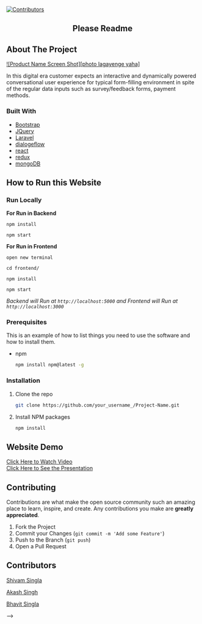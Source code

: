 <!-- 
[![Contributors][contributors-shield]][contributors-url]
[![Forks][forks-shield]][forks-url] -->
[![Contributors](https://img.shields.io/badge/all_contributors-3-orange.svg?style=flat-square)](#contributors-)


  
 <h2 align="center">Please Readme</h2>
<!-- PROJECT LOGO -->
<!-- <br />
<p align="center">
  <a href="#">
    <img src="images/logo.png" alt="Logo" width="80" height="80">
  </a>

  <h3 align="center">Best-README-Template</h3>

  <p align="center">
    An awesome README template to jumpstart your projects!
    <br />
    <a href="https://github.com/othneildrew/Best-README-Template"><strong>Explore the docs »</strong></a>
    <br />
    <br />
    <a href="https://github.com/othneildrew/Best-README-Template">View Demo</a>
    ·
    <a href="https://github.com/othneildrew/Best-README-Template/issues">Report Bug</a>
    ·
    <a href="https://github.com/othneildrew/Best-README-Template/issues">Request Feature</a>
  </p>
</p> -->

<!-- TABLE OF CONTENTS -->
<!-- <details open="open">
  <summary>Table of Contents</summary>
  <ol>
    <li>
      <a href="#about-the-project">About The Project</a>
      <ul>
        <li><a href="#built-with">Built With</a></li>
      </ul>
    </li>
    <li>
      <a href="#getting-started">Getting Started</a>
      <ul>
        <li><a href="#prerequisites">Prerequisites</a></li>
        <li><a href="#installation">Installation</a></li>
      </ul>
    </li>
    <li><a href="#usage">Usage</a></li>
    <li><a href="#roadmap">Roadmap</a></li>
    <li><a href="#contributing">Contributing</a></li>
    <li><a href="#license">License</a></li>
    <li><a href="#contact">Contact</a></li>
    <li><a href="#acknowledgements">Acknowledgements</a></li>
  </ol>
</details> -->

<!-- ABOUT THE PROJECT -->

## About The Project

[![Product Name Screen Shot][photo lagayenge yaha]](https://example.com)

In this digital era customer expects an interactive and dynamically powered conversational user experience for typical form-filling  environment in spite of the regular data inputs such as survey/feedback forms, payment methods.

### Built With

- [Bootstrap](https://getbootstrap.com)
- [JQuery](https://jquery.com)
- [Laravel](https://laravel.com)
- [dialogeflow](https://cloud.google.com/dialogflow)
- [react](https://reactjs.org/)
- [redux](https://redux.js.org/)
- [mongoDB](https://www.mongodb.com/)

<!-- GETTING STARTED -->

## How to Run this Website

<h3>Run Locally</h3>

<strong>For Run in Backend</strong>

`npm install`

`npm start`

<strong>For Run in Frontend</strong>

`open new terminal`

`cd frontend/`

`npm install`

`npm start`

  *Backend will Run at `http://localhost:5000` and Frontend will Run at `http://localhost:3000`*  

### Prerequisites

This is an example of how to list things you need to use the software and how to install them.

- npm
  ```sh
  npm install npm@latest -g
  ```

### Installation


1. Clone the repo
   ```sh
   git clone https://github.com/your_username_/Project-Name.git
   ```
3. Install NPM packages
   ```sh
   npm install
   ```


<!-- USAGE EXAMPLES -->

## Website Demo

[Click Here to Watch Video](https://drive.google.com/file/d/1wj1Tgwz1l3Ut9xOQCI70xGcFJ4233SS_/view) \
[Click Here to See the Presentation](https://onedrive.live.com/view.aspx?resid=DAE370BEB2B3D931!138&ithint=file%2cpptx&authkey=!AFSjLApmyo1wQW4)

## Contributing

Contributions are what make the open source community such an amazing place to learn, inspire, and create. Any contributions you make are **greatly appreciated**.

1. Fork the Project
2. Commit your Changes (`git commit -m 'Add some Feature'`)
3. Push to the Branch (`git push`)
4. Open a Pull Request

<!-- LICENSE -->


## Contributors

[Shivam Singla](https://github.com/shivam7374)

[Akash Singh](https://github.com/Akashsingh310)

[Bhavit Singla](https://github.com/BHAVIT-SINGLA)
<!-- ## Refrences -->
<!-- 
- [GitHub Emoji Cheat Sheet](https://www.webpagefx.com/tools/emoji-cheat-sheet)
- [Img Shields](https://shields.io)
- [Choose an Open Source License](https://choosealicense.com)
- [GitHub Pages](https://pages.github.com)
- [Animate.css](https://daneden.github.io/animate.css)
- [Loaders.css](https://connoratherton.com/loaders)
- [Slick Carousel](https://kenwheeler.github.io/slick)
- [Smooth Scroll](https://github.com/cferdinandi/smooth-scroll)
- [Sticky Kit](http://leafo.net/sticky-kit)
- [JVectorMap](http://jvectormap.com)
- [Font Awesome](https://fontawesome.com) -->

<!-- MARKDOWN LINKS & IMAGES -->
<!-- https://www.markdownguide.org/basic-syntax/#reference-style-links -->

[contributors-shield]: https://img.shields.io/github/contributors/othneildrew/Best-README-Template.svg?style=for-the-badge
[contributors-url]: https://github.com/shivam7374/Conversational-Credit-Application/graphs/contributors
[forks-shield]: https://img.shields.io/github/forks/othneildrew/Best-README-Template.svg?style=for-the-badge
[forks-url]: https://github.com/shivam7374/Conversational-Credit-Application/network/members
<!-- [stars-shield]: https://img.shields.io/github/stars/othneildrew/Best-README-Template.svg?style=for-the-badge
[stars-url]: https://github.com/othneildrew/Best-README-Template/stargazers
[issues-shield]: https://img.shields.io/github/issues/othneildrew/Best-README-Template.svg?style=for-the-badge
[issues-url]: https://github.com/othneildrew/Best-README-Template/issues
[license-shield]: https://img.shields.io/github/license/othneildrew/Best-README-Template.svg?style=for-the-badge
[license-url]: https://github.com/othneildrew/Best-README-Template/blob/master/LICENSE.txt
[linkedin-shield]: https://img.shields.io/badge/-LinkedIn-black.svg?style=for-the-badge&logo=linkedin&colorB=555
[linkedin-url]: https://linkedin.com/in/othneildrew
[product-screenshot]: images/screenshot.png -->

<!-- # Janhit-WelFare

#### _For the Welfare of Society_

![Society Photo](/assets/1.jpg)

## Table of Contents

- [About](#about)
- [Installation Prerequisites](#installation-prerequisites)
- [How to Run this Website](#how-to-run-this-website)


## About

This website has been created for making the functioning of a society/association easier.
Due to the COVID-19 pandemic ,social gatherings are not possible and therefore processes like collection of money,registering complaints of society members,taking suggestions,managing expenditures of society can’t be performed.
But these processes are important for functioning of a society and hence can’t be stopped.
So,this website gives solution to this problem by providing an online platform to carry out processes like these.
This website has the following functionalities :

- The users can register their complaints about anything to the admin.
- The users can give suggestions about anything .
- the users can make the payments online using this website .
- the users can also maintain a track of their complaints and suggestions so that they know whether required actions were taken or not.
- the users can also track the expenses of the society which makes the process really transparent because now the society members can see where and how the money is being spent.
- there’s a notification section as well where the society members can see all the important notifications.
- the website also provides a platform to all the society members to interact with each other by sending personal notification (complaints,suggestions or anything).

<!-- ## Installation Prerequisites

- Nodejs

> To Download Nodejs Package [Go to the Nodejs Download Website](https://nodejs.org/en/download/).

- Mongodb

> To install Mongodb [Go to this Website](https://docs.mongodb.com/manual/administration/install-community/) -->

<!-- ## How to Run this Website

1. Clone this Repo to your Local Machine.
2. Open The Terminal/CMD in the folder Janhit-Welfare.
3. Type `mongod` in your Terminal to Run mongodb Server (Ignore if already Running).
4. Type `cd backend/jwa && npm install` to download all the library.
5. Type `npm start` to run the nodejs server.
6. Open [localhost:300](localhost:3000/) in your browser.
7. Enjoy!!! :tada: :sparkles: -->




<!-- 
## Problem

In India over 70 percent of the rural household depend on Agriculture. It is important to give the farmers the right value of their produce depending on the quality. It has been observed that many farmers don’t even get the Minimum Support Price (MSP) for their produce due to the ill practices used by middlemen who are continuously widening the gap between the pay to farmers and the price taken from the customer. -->

<!-- ## Idea

- The main idea is to build an application which will use the camera of mobile to determine the crop quality which can be used to predict the value of crops.
- Computer Vision (Machine Learning/Artificial Intelligence) will be used to determine the quality of the crop using the different visible features of the crop.
- This can enable farmers to get the right price of their crops based on their quality without any middlemen.
- Traders (middlemen) can buy crops on the platform only at prices determined by the model. This will ensure that farmers are not exploited by the traders.
- Building such a platform will enable the government to analyze the data from different farmers across the country and advice farmers accordingly.
- The practices used by the farmers producing good quality crops can be shared with others by integrating a platform like “StackOverflow” where farmers/government can post about the good practices. -->

<!-- ## Implementation Plan

- Determine quality of crop/produce using the image of crop.
- Building application with features like question addition, deletion and updation, answering question, image uploading.
- Integrate quality determination model to platform.
- (Optional) Platform for analysis of gathered data. -->

<!-- ## Dataset Description

The dataset consists of images of wheat grains organised into five folders - grain, damaged_grain, foreign, broken_grain, grain_cover.

- **Grain** - contains images of healthy wheat grains

  <p align="center">
    <img src = "https://github.com/sachin235/AgroAI/blob/master/Dataset/grain/IMG_20161016_122456328_1.jpg?raw=true" width = 100 height = 100>
    <img src = "https://github.com/sachin235/AgroAI/blob/master/Dataset/grain/IMG_20161016_122456328_10.jpg?raw=true" width = 100 height = 100>
    <img src = "https://github.com/sachin235/AgroAI/blob/master/Dataset/grain/IMG_20161016_122456328_103.jpg?raw=true" width = 100 height = 100>
  </p>

- **Damaged_grain** - contains images of non-healthy or deformed wheat grains

  <p align="center">
    <img src = "https://github.com/sachin235/AgroAI/blob/master/Dataset/damaged_grain/IMG_20161016_124705064_395.jpg?raw=true" width = 100 height = 100>
    <img src = "https://github.com/sachin235/AgroAI/blob/master/Dataset/damaged_grain/IMG_20161016_124705064_401.jpg?raw=true" width = 100 height = 100>
    <img src = "https://github.com/sachin235/AgroAI/blob/master/Dataset/damaged_grain/IMG_20161016_124705064_416.jpg?raw=true" width = 100 height = 100>
  </p>

- **Foreign** - contains images of particles other than wheat grains

  <p align="center">
    <img src = "https://github.com/sachin235/AgroAI/blob/master/Dataset/foreign_particles/IMG_20161016_125744060_5734.jpg?raw=true" width = 100 height = 100>
    <img src = "https://github.com/sachin235/AgroAI/blob/master/Dataset/foreign_particles/IMG_20161016_125744060_5759.jpg?raw=true" width = 100 height = 100>
    <img src = "https://github.com/sachin235/AgroAI/blob/master/Dataset/foreign_particles/IMG_20161016_125744060_5756.jpg?raw=true" width = 100 height = 100>
  </p>

- **Broken_grain** - contains images of broken wheat grains

  <p align="center">
    <img src = "https://github.com/sachin235/AgroAI/blob/master/Dataset/grain_broken/IMG_20161016_124705064_406.jpg?raw=true" width = 100 height = 100>
    <img src = "https://github.com/sachin235/AgroAI/blob/master/Dataset/grain_broken/IMG_20161016_124705064_430.jpg?raw=true" width = 100 height = 100>
    <img src = "https://github.com/sachin235/AgroAI/blob/master/Dataset/grain_broken/IMG_20161016_124705064_432.jpg?raw=true" width = 100 height = 100>
  </p>

- **Grain_cover** - contains images of cover of wheat grains
  <p align="center">
    <img src = "https://github.com/sachin235/AgroAI/blob/master/Dataset/grain_covered/IMG_20161016_131740_4803.jpg?raw=true" width = 100 height = 100>
    <img src = "https://github.com/sachin235/AgroAI/blob/master/Dataset/grain_covered/IMG_20161016_131740_4806.jpg?raw=true" width = 100 height = 100>
    <img src = "https://github.com/sachin235/AgroAI/blob/master/Dataset/grain_covered/IMG_20161016_131740_4816.jpg?raw=true" width = 100 height = 100>
  </p>

Source: https://github.com/deepakrana47/Wheat-quality-detector-2/tree/master/dataset5_dep_on_4

## Running Model

1. Create Virtual env - Use [link](https://packaging.python.org/guides/installing-using-pip-and-virtual-environments/) to install env in python3

2. Install dependencies - `pip install -r "requirements.txt"`

3. Run the code - `python "wheat_quality_predictor.py" "test3.jpg"`

## Stack

- **React** - For building a Progressive Web App for users which provides a mobile application experience using web apps.
- **Node + Mongo** - For using as backend for features of application other than image analysis.
- **Flask (Python)** - For building a single endpoint to expose Machine Learning Model to predict quality of image.

## Requirement Gathering

The Google
[**doc**](https://docs.google.com/document/d/1ze_USE1D-ME89PkI3o_sCu7ftZMBVtGC6GwikKJPYLo/edit)
for the Explore ML Mentorship Bootcamp.

## References

- [**Machine Learning for prediction of Crop Yield**](https://medium.com/ai-techsystems/prediction-of-crop-yield-using-machine-learning-84fcd9e0649a)
- [**Research Paper on Prediction of Crop yeild using ML**](https://www.irjet.net/archives/V5/i2/IRJET-V5I2479.pdf)
- [**Crop Yield Prediction Using Deep Neural Networks**](https://www.frontiersin.org/articles/10.3389/fpls.2019.00621/full)
- [**An app that helps farmers cut the middleman out**](https://www.livemint.com/Consumer/nQLEyDHTQvkVAodbfA6B9L/An-app-that-helps-farmers-cut-the-middleman-out.html)
- [**Farmers, Middlemen and the Way Out**](https://spontaneousorder.in/farmers-middlemen-and-the-way-out/)
- [**Lean Supply Chain**](https://www.thebetterindia.com/52355/empowering-farmers-greenagtech/) --> -->
